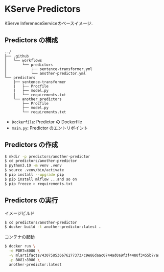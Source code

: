 # KServe Predictors

KServe InfereneceServiceのベースイメージ.

## Predictors の構成

```
../
├── .github
│   └── workflows
│       └── predictors
│           ├── sentence-transformer.yml
│           └── another-predictor.yml
└── predictors
    ├── sentence-transformer
    |   ├── Procfile
    |   ├── model.py
    |   └── requirements.txt
    └── another_predictors
        ├── Procfile
        ├── model.py
        └── requirements.txt
```

- `Dockerfile`: Predictor の Dockerfile
- `main.py`: Predictor のエントリポイント

## Predictors の作成

```bash
$ mkdir -p predictors/another-predictor
$ cd predictors/another-predictor
$ python3.10 -m venv .venv
$ source .venv/bin/activate
$ pip install --upgrade pip
$ pip install mlflow ...and so on
$ pip freeze > requirements.txt
```

## Predictors の実行

イメージビルド

```bash
$ cd predictors/another-predictor
$ docker build -t another-predictor:latest .
```

コンテナの起動

```bash
$ docker run \
  -e PORT=8080 \
  -v mlartifacts/430758536676277373/c9e86daac0744ad0a9f3f4480f3455b7/artifacts/another-predictor:/mnt/models \
  -p 8081:8080 \
  another-predictor:latest
```
